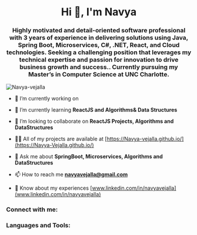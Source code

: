 
<h1 align="center">Hi 👋, I'm Navya</h1>
<h3 align="center">Highly motivated and detail-oriented software professional with 3 years of experience in delivering solutions using Java, Spring Boot, Microservices, C#, .NET, React, and Cloud technologies. Seeking a challenging position that leverages my technical expertise and passion for innovation to drive business growth and success.. Currently pursuing my Master’s in Computer Science at UNC Charlotte.</h3>

<p align="left"> <img src="https://komarev.com/ghpvc/?username=Navya-vejalla&label=Profile%20views&color=0e75b6&style=flat" alt="Navya-vejalla" /> </p>



- 🔭 I’m currently working on 

- 🌱 I’m currently learning **ReactJS and Algorithms& Data Structures**

- 👯 I’m looking to collaborate on **ReactJS Projects, Algorithms and DataStructures**

- 👨‍💻 All of my projects are available at [https://Navya-vejalla.github.io/](https://Navya-Vejalla.github.io/)

- 💬 Ask me about **SpringBoot, Microservices, Algorithms and DataStructures**

- 📫 How to reach me **navyavejalla@gmail.com**

- 📄 Know about my experiences [www.linkedin.com/in/navyavejalla](www.linkedin.com/in/navyavejalla)

<h3 align="left">Connect with me:</h3>


<h3 align="left">Languages and Tools:</h3>



<!--
**Navya-vejalla/Navya-vejalla** is a ✨ _special_ ✨ repository because its `README.md` (this file) appears on your GitHub profile.

Here are some ideas to get you started:

- 🔭 I’m currently working on ...
- 🌱 I’m currently learning ...
- 👯 I’m looking to collaborate on ...
- 🤔 I’m looking for help with ...
- 💬 Ask me about ...
- 📫 How to reach me: ...
- 😄 Pronouns: ...
- ⚡ Fun fact: ...
-->
